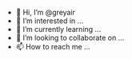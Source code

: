 - 👋 Hi, I’m @greyair
- 👀 I’m interested in ...
- 🌱 I’m currently learning ...
- 💞️ I’m looking to collaborate on ...
- 📫 How to reach me ...

<!---
greyair/greyair is a ✨ special ✨ repository because its `README.md` (this file) appears on your GitHub profile.
You can click the Preview link to take a look at your changes.
--->

